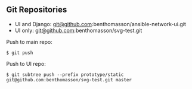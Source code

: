 
Git Repositories
----------------

* UI and Django: git@github.com:benthomasson/ansible-network-ui.git
* UI only: git@github.com:benthomasson/svg-test.git



Push to main repo:

    $ git push


Push to UI repo:

    $ git subtree push --prefix prototype/static git@github.com:benthomasson/svg-test.git master


